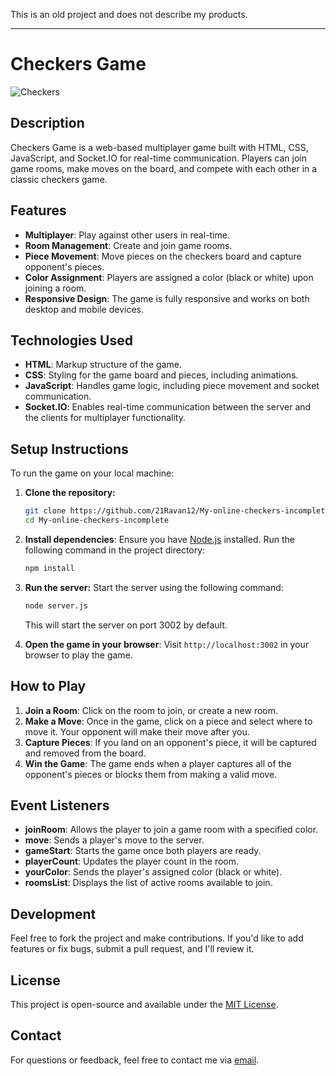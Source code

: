 This is an old project and does not describe my products.

---

# Checkers Game

![Checkers](https://img.shields.io/badge/Checkers-Game-brightgreen)

## Description
Checkers Game is a web-based multiplayer game built with HTML, CSS, JavaScript, and Socket.IO for real-time communication. Players can join game rooms, make moves on the board, and compete with each other in a classic checkers game.

## Features
- **Multiplayer**: Play against other users in real-time.
- **Room Management**: Create and join game rooms.
- **Piece Movement**: Move pieces on the checkers board and capture opponent's pieces.
- **Color Assignment**: Players are assigned a color (black or white) upon joining a room.
- **Responsive Design**: The game is fully responsive and works on both desktop and mobile devices.

## Technologies Used
- **HTML**: Markup structure of the game.
- **CSS**: Styling for the game board and pieces, including animations.
- **JavaScript**: Handles game logic, including piece movement and socket communication.
- **Socket.IO**: Enables real-time communication between the server and the clients for multiplayer functionality.

## Setup Instructions
To run the game on your local machine:

1. **Clone the repository:**
   ```bash
   git clone https://github.com/21Ravan12/My-online-checkers-incomplete.git
   cd My-online-checkers-incomplete
   ```

2. **Install dependencies**:
   Ensure you have [Node.js](https://nodejs.org/) installed. Run the following command in the project directory:
   ```bash
   npm install
   ```

3. **Run the server:**
   Start the server using the following command:
   ```bash
   node server.js
   ```

   This will start the server on port 3002 by default.

4. **Open the game in your browser**:
   Visit `http://localhost:3002` in your browser to play the game.

## How to Play
1. **Join a Room**: Click on the room to join, or create a new room.
2. **Make a Move**: Once in the game, click on a piece and select where to move it. Your opponent will make their move after you.
3. **Capture Pieces**: If you land on an opponent's piece, it will be captured and removed from the board.
4. **Win the Game**: The game ends when a player captures all of the opponent's pieces or blocks them from making a valid move.

## Event Listeners
- **joinRoom**: Allows the player to join a game room with a specified color.
- **move**: Sends a player's move to the server.
- **gameStart**: Starts the game once both players are ready.
- **playerCount**: Updates the player count in the room.
- **yourColor**: Sends the player's assigned color (black or white).
- **roomsList**: Displays the list of active rooms available to join.

## Development
Feel free to fork the project and make contributions. If you'd like to add features or fix bugs, submit a pull request, and I'll review it.

## License
This project is open-source and available under the [MIT License](LICENSE).

## Contact
For questions or feedback, feel free to contact me via [email](mailto:your-email@example.com).

